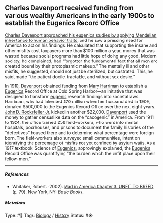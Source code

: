 ## Charles Davenport received funding from various wealthy Americans in the early 1900s to establish the Eugenics Record Office

[Charles Davenport approached his eugenics studies by applying Mendelian inheritance to human behavior traits](Charles%20Davenport%20approached%20his%20eugenics%20studies%20by%20applying%20Mendelian%20inheritance%20to%20human%20behavior%20traits.md), and he saw a pressing need for America to act on his findings. He calculated that supporting the insane and other misfits cost taxpayers more than $100 million a year, money that was wasted because social programs had little hope of doing any good. Modern society, he complained, had “forgotten the fundamental fact that all men are created bound by their protoplasmic makeup.” The mentally ill and other misfits, he suggested, should not just be sterilized, but castrated. This, he said, made “the patient docile, tractable, and without sex desire.”

In 1910, [Davenport]() obtained funding from [Mary Harriman]() to establish a [Eugenics](Eugenics.md) Record Office at Cold Spring Harbor—an initiative that was designed to transform [eugenic](Eugenics.md) research findings into societal laws. Harriman, who had inherited $70 million when her husband died in 1909, donated $500,000 to the Eugenics Record Office over the next eight years. [John D. Rockefeller Jr.]() kicked in another $22,000. [Davenport]() used the money to gather censuslike data on the “cacogenic” in America. From 1911 to 1924, the office trained 258 field-workers, who went into mental hospitals, poorhouses, and prisons to document the family histories of the “defectives” housed there and to determine what percentage were foreign born. The field-workers also surveyed small communities, intent on identifying the percentage of misfits not yet confined by asylum walls. As a 1917 textbook, Science of [Eugenics](Eugenics.md), approvingly explained, the [Eugenics](Eugenics.md) Record Office was quantifying “the burden which the unfit place upon their fellow-men.”

---

##### References

* Whitaker, Robert. (2002). [Mad in America Chapter 3. UNFIT TO BREED](Mad%20in%20America%20Chapter%203.%20UNFIT%20TO%20BREED.md) (p. 79). New York, NY: *Basic Books*.

##### Metadata

Type: #🔴 
Tags: [Biology]() / [History]() 
Status: #☀️ 
